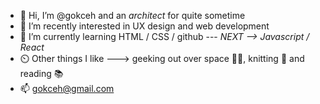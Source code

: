 - 👋 Hi, I’m @gokceh and an *architect* for quite sometime 
- 👀 I’m recently interested in UX design and web development
- 🌱 I’m currently learning HTML / CSS / github   ---   *NEXT --> Javascript / React*
- ⏲️ Other things I like ---> geeking out over space 👾🌌, knitting 🧶 and reading 📚
- 📫 gokceh@gmail.com

<!---
gokceh/gokceh is a ✨ special ✨ repository because its `README.md` (this file) appears on your GitHub profile.
You can click the Preview link to take a look at your changes.
--->
